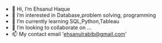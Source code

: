 - 👋 Hi, I’m Ehsanul Haque
- 👀 I’m interested in Database,problem solving, programming
- 🌱 I’m currently learning SQL,Python,Tableau
- 💞️ I’m looking to collaborate on ...
- 📫 My contact email 'ehsanulrabib@gmail.com'

<!---
ehsanulrabib/ehsanulrabib is a ✨ special ✨ repository because its `README.md` (this file) appears on your GitHub profile.
You can click the Preview link to take a look at your changes.
--->
